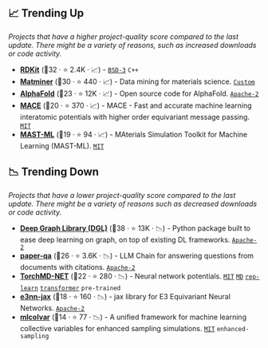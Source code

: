 ## 📈 Trending Up

_Projects that have a higher project-quality score compared to the last update. There might be a variety of reasons, such as increased downloads or code activity._

- <b><a href="https://github.com/rdkit/rdkit">RDKit</a></b> (🥇32 ·  ⭐ 2.4K · 📈) -  <code><a href="http://bit.ly/3aKzpTv">BSD-3</a></code> <code>C++</code>
- <b><a href="https://github.com/hackingmaterials/matminer">Matminer</a></b> (🥇30 ·  ⭐ 440 · 📈) - Data mining for materials science. <code><a href="https://github.com/hackingmaterials/matminer/blob/main/LICENSE">Custom</a></code>
- <b><a href="https://github.com/google-deepmind/alphafold">AlphaFold</a></b> (🥇23 ·  ⭐ 12K · 📈) - Open source code for AlphaFold. <code><a href="http://bit.ly/3nYMfla">Apache-2</a></code>
- <b><a href="https://github.com/ACEsuit/mace">MACE</a></b> (🥈20 ·  ⭐ 370 · 📈) - MACE - Fast and accurate machine learning interatomic potentials with higher order equivariant message passing. <code><a href="http://bit.ly/34MBwT8">MIT</a></code>
- <b><a href="https://github.com/uw-cmg/MAST-ML">MAST-ML</a></b> (🥈19 ·  ⭐ 94 · 📈) - MAterials Simulation Toolkit for Machine Learning (MAST-ML). <code><a href="http://bit.ly/34MBwT8">MIT</a></code>

## 📉 Trending Down

_Projects that have a lower project-quality score compared to the last update. There might be a variety of reasons such as decreased downloads or code activity._

- <b><a href="https://github.com/dmlc/dgl">Deep Graph Library (DGL)</a></b> (🥇38 ·  ⭐ 13K · 📉) - Python package built to ease deep learning on graph, on top of existing DL frameworks. <code><a href="http://bit.ly/3nYMfla">Apache-2</a></code>
- <b><a href="https://github.com/whitead/paper-qa">paper-qa</a></b> (🥇26 ·  ⭐ 3.6K · 📉) - LLM Chain for answering questions from documents with citations. <code><a href="http://bit.ly/3nYMfla">Apache-2</a></code>
- <b><a href="https://github.com/torchmd/torchmd-net">TorchMD-NET</a></b> (🥇22 ·  ⭐ 280 · 📉) - Neural network potentials. <code><a href="http://bit.ly/34MBwT8">MIT</a></code> <a href="https://en.wikipedia.org/wiki/Molecular_dynamics"><code>MD</code></a> <a href="https://en.wikipedia.org/wiki/Feature_learning"><code>rep-learn</code></a> <a href="https://en.wikipedia.org/wiki/Transformer_(machine_learning_model)"><code>transformer</code></a> <code>pre-trained</code>
- <b><a href="https://github.com/e3nn/e3nn-jax">e3nn-jax</a></b> (🥈18 ·  ⭐ 160 · 📉) - jax library for E3 Equivariant Neural Networks. <code><a href="http://bit.ly/3nYMfla">Apache-2</a></code>
- <b><a href="https://github.com/luigibonati/mlcolvar">mlcolvar</a></b> (🥈14 ·  ⭐ 77 · 📉) - A unified framework for machine learning collective variables for enhanced sampling simulations. <code><a href="http://bit.ly/34MBwT8">MIT</a></code> <code>enhanced-sampling</code>

